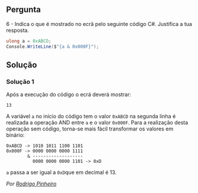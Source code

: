 ## Pergunta
6 - Indica o que é mostrado no ecrã pelo seguinte código C#. Justifica a tua
resposta.

```cs
ulong a = 0xABCD;
Console.WriteLine($"{a & 0x000F}");
```

## Solução

### Solução 1
Após a execução do código o ecrá deverá mostrar:

```text
13
```

A variável `a` no início do código tem o valor `0xABCD` na segunda linha é realizada a operação AND entre `a` e o valor `0x000F`.
Para a realização desta operação sem código, torna-se mais fácil transformar os valores em binário:

```text
0xABCD -> 1010 1011 1100 1101
0x000F -> 0000 0000 0000 1111
        & -------------------
          0000 0000 0000 1101 -> 0xD
```
`a` passa a ser igual a `0xD`que em decimal é 13.

*Por [Rodrigo Pinheiro](https://github.com/RodrigoPrinheiro)*
